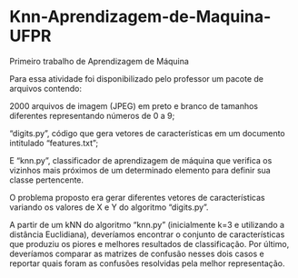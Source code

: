 # Knn-Aprendizagem-de-Maquina-UFPR
Primeiro trabalho de Aprendizagem de Máquina


Para essa atividade foi disponibilizado pelo professor um pacote de arquivos contendo:

2000 arquivos de imagem (JPEG) em preto e branco de tamanhos diferentes representando números de 0 a 9;

“digits.py”, código que gera vetores de características em um documento intitulado “features.txt”;

E “knn.py”, classificador de aprendizagem de máquina que verifica os vizinhos mais próximos de um determinado elemento para definir sua classe pertencente.

O problema proposto era gerar diferentes vetores de características variando os valores de X e Y do algoritmo “digits.py”. 

A partir de um kNN do algoritmo “knn.py” (inicialmente k=3 e utilizando a distância Euclidiana), deveríamos encontrar o conjunto de características que produziu os piores e 
melhores resultados de classificação. Por último, deveríamos comparar as matrizes de confusão nesses dois casos e reportar quais foram as confusões resolvidas pela melhor 
representação.
